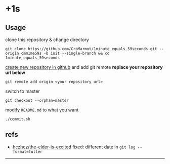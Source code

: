 # +1s

## Usage

clone this repository & change directory

`git clone https://github.com/CroMarmot/1minute_equals_59seconds.git --origin cmm1me59s -b init --single-branch && cd 1minute_equals_59seconds`

[create new repository in github](https://github.com/new) and add git remote **replace your repository url below**

`git remote add origin <your repository url>`

switch to master

`git checkout --orphan=master`

modify `README.md` to what you want

`./commit.sh`

## refs

 * [hczhcz/the-elder-is-excited](https://github.com/hczhcz/the-elder-is-excited) fixed: different date in `git log --format=fuller`

---

